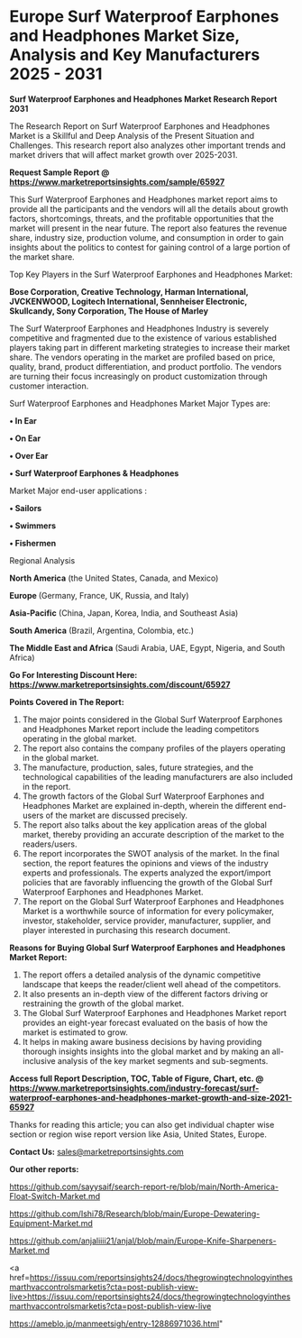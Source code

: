 # Europe Surf Waterproof Earphones and Headphones Market Size, Analysis and Key Manufacturers 2025 - 2031

<strong>Surf Waterproof Earphones and Headphones Market Research Report 2031</strong>

The Research Report on Surf Waterproof Earphones and Headphones Market is a Skillful and Deep Analysis of the Present Situation and Challenges. This research report also analyzes other important trends and market drivers that will affect market growth over 2025-2031.

<strong>Request Sample Report @ <a href=https://www.marketreportsinsights.com/sample/65927>https://www.marketreportsinsights.com/sample/65927</a></strong>

This Surf Waterproof Earphones and Headphones market report aims to provide all the participants and the vendors will all the details about growth factors, shortcomings, threats, and the profitable opportunities that the market will present in the near future. The report also features the revenue share, industry size, production volume, and consumption in order to gain insights about the politics to contest for gaining control of a large portion of the market share.

Top Key Players in the Surf Waterproof Earphones and Headphones Market:

<strong>Bose Corporation, Creative Technology, Harman International, JVCKENWOOD, Logitech International, Sennheiser Electronic, Skullcandy, Sony Corporation, The House of Marley</strong>

The Surf Waterproof Earphones and Headphones Industry is severely competitive and fragmented due to the existence of various established players taking part in different marketing strategies to increase their market share. The vendors operating in the market are profiled based on price, quality, brand, product differentiation, and product portfolio. The vendors are turning their focus increasingly on product customization through customer interaction.

Surf Waterproof Earphones and Headphones Market Major Types are:

<strong>• In Ear

• On Ear

• Over Ear

• Surf Waterproof Earphones & Headphones</strong>

Market Major end-user applications :

<strong>• Sailors

• Swimmers

• Fishermen</strong>

Regional Analysis

</u><strong><b>North America</b></strong> (the United States, Canada, and Mexico)

<strong><b>Europe </b></strong>(Germany, France, UK, Russia, and Italy)

<strong><b>Asia-Pacific</b></strong> (China, Japan, Korea, India, and Southeast Asia)

<strong><b>South America</b></strong> (Brazil, Argentina, Colombia, etc.)

<strong><b>The Middle East and Africa</b></strong> (Saudi Arabia, UAE, Egypt, Nigeria, and South Africa)

<strong>Go For Interesting Discount Here: <a href=https://www.marketreportsinsights.com/discount/65927>https://www.marketreportsinsights.com/discount/65927</a></strong>

<strong>Points Covered in The Report:</strong>
<ol>
  <li>The major points considered in the Global Surf Waterproof Earphones and Headphones Market report include the leading competitors operating in the global market.</li>
  <li>The report also contains the company profiles of the players operating in the global market.</li>
  <li>The manufacture, production, sales, future strategies, and the technological capabilities of the leading manufacturers are also included in the report.</li>
  <li>The growth factors of the Global Surf Waterproof Earphones and Headphones Market are explained in-depth, wherein the different end-users of the market are discussed precisely.</li>
  <li>The report also talks about the key application areas of the global market, thereby providing an accurate description of the market to the readers/users.</li>
  <li>The report incorporates the SWOT analysis of the market. In the final section, the report features the opinions and views of the industry experts and professionals. The experts analyzed the export/import policies that are favorably influencing the growth of the Global Surf Waterproof Earphones and Headphones Market.</li>
  <li>The report on the Global Surf Waterproof Earphones and Headphones Market is a worthwhile source of information for every policymaker, investor, stakeholder, service provider, manufacturer, supplier, and player interested in purchasing this research document.</li>
</ol>
<strong>Reasons for Buying Global Surf Waterproof Earphones and Headphones Market Report:</strong>

<ol>
  <li>The report offers a detailed analysis of the dynamic competitive landscape that keeps the reader/client well ahead of the competitors.</li>
  <li>It also presents an in-depth view of the different factors driving or restraining the growth of the global market.</li>
  <li>The Global Surf Waterproof Earphones and Headphones Market report provides an eight-year forecast evaluated on the basis of how the market is estimated to grow.</li>
  <li>It helps in making aware business decisions by having providing thorough insights insights into the global market and by making an all-inclusive analysis of the key market segments and sub-segments.</li>
</ol>
<strong>Access full Report Description, TOC, Table of Figure, Chart, etc. @ <a href=https://www.marketreportsinsights.com/industry-forecast/surf-waterproof-earphones-and-headphones-market-growth-and-size-2021-65927>https://www.marketreportsinsights.com/industry-forecast/surf-waterproof-earphones-and-headphones-market-growth-and-size-2021-65927</a></strong>


Thanks for reading this article; you can also get individual chapter wise section or region wise report version like Asia, United States, Europe.

<strong>Contact Us:</strong>
sales@marketreportsinsights.com

<strong>Our other reports:</strong>

<a href=https://github.com/sayysaif/search-report-re/blob/main/North-America-Float-Switch-Market.md>https://github.com/sayysaif/search-report-re/blob/main/North-America-Float-Switch-Market.md</a>

<a href=https://github.com/Ishi78/Research/blob/main/Europe-Dewatering-Equipment-Market.md>https://github.com/Ishi78/Research/blob/main/Europe-Dewatering-Equipment-Market.md</a>

<a href=https://github.com/anjaliiii21/anjal/blob/main/Europe-Knife-Sharpeners-Market.md>https://github.com/anjaliiii21/anjal/blob/main/Europe-Knife-Sharpeners-Market.md</a>

<a href=https://issuu.com/reportsinsights24/docs/thegrowingtechnologyinthesmarthvaccontrolsmarketis?cta=post-publish-view-live>https://issuu.com/reportsinsights24/docs/thegrowingtechnologyinthesmarthvaccontrolsmarketis?cta=post-publish-view-live</a>

<a href=https://ameblo.jp/manmeetsigh/entry-12886971036.html>https://ameblo.jp/manmeetsigh/entry-12886971036.html</a>"

